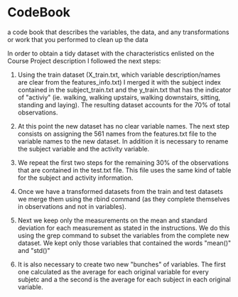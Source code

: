 # CodeBook

a code book that describes the variables, the data, and any transformations or work that you performed to clean up the data

In order to obtain a tidy dataset with the characteristics enlisted on the Course Project description I followed the next steps:

1. Using the train dataset (X_train.txt, which variable description/names are clear from the features_info.txt) I merged it with the subject index contained in the subject_train.txt and the y_train.txt that has the indicator of "activiy" (ie. walking, walking upstairs, walking downstairs, sitting, standing and laying). The resulting dataset accounts for the 70% of total observations.

2. At this point the new dataset has no clear variable names. The next step consists on assigning the 561 names from the features.txt file to the variable names to the new dataset. In addition it is necessary to rename the subject variable and the activity variable.

3. We repeat the first two steps for the remaining 30% of the observations that are contained in the test.txt file. This file uses the same kind of table for the subject and activity information.

4. Once we have a transformed datasets from the train and test datasets we merge them using the rbind command (as they complete themselves in observations and not in variables).

5. Next we keep only the measurements on the mean and standard deviation for each measurement as stated in the instructions. We do this using the grep command to subset the variables from the complete new dataset. We kept only those variables that contained the words "mean()" and "std()"

6. It is also necessary to create two new "bunches" of variables. The first one calculated as the average for each original variable for every subjetc and a the second is the average for each subject in each original variable.




